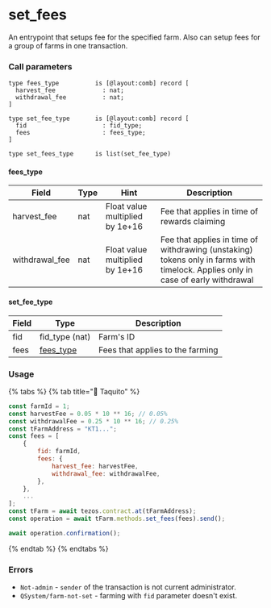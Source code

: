 # set\_fees

An entrypoint that setups fee for the specified farm. Also can setup fees for a group of farms in one transaction.

### Call parameters

```pascaligo
type fees_type          is [@layout:comb] record [
  harvest_fee             : nat;
  withdrawal_fee          : nat;
]

type set_fee_type       is [@layout:comb] record [
  fid                     : fid_type;
  fees                    : fees_type;
]

type set_fees_type      is list(set_fee_type)
```

#### fees\_type

| Field           | Type | Hint                            | Description                                                                                                                      |
| --------------- | ---- | ------------------------------- | -------------------------------------------------------------------------------------------------------------------------------- |
| harvest\_fee    | nat  | Float value multiplied by 1e+16 | Fee that applies in time of rewards claiming                                                                                     |
| withdrawal\_fee | nat  | Float value multiplied by 1e+16 | Fee that applies in time of withdrawing (unstaking) tokens only in farms with timelock. Applies only in case of early withdrawal |

#### set\_fee\_type

| Field | Type                                  | Description                      |
| ----- | ------------------------------------- | -------------------------------- |
| fid   | fid\_type (nat)                       | Farm's ID                        |
| fees  | [fees\_type](set\_fees.md#fees\_type) | Fees that applies to the farming |

### Usage

{% tabs %}
{% tab title="🌮 Taquito" %}
```javascript
const farmId = 1;
const harvestFee = 0.05 * 10 ** 16; // 0.05%
const withdrawalFee = 0.25 * 10 ** 16; // 0.25%
const tFarmAddress = "KT1...";
const fees = [
    {
        fid: farmId,
        fees: {
            harvest_fee: harvestFee,
            withdrawal_fee: withdrawalFee,
        },
    },
    ...
];
const tFarm = await tezos.contract.at(tFarmAddress);
const operation = await tFarm.methods.set_fees(fees).send();

await operation.confirmation();
```
{% endtab %}
{% endtabs %}

### Errors

* `Not-admin` - `sender` of the transaction is not current administrator.
* `QSystem/farm-not-set` - farming with `fid` parameter doesn't exist.
